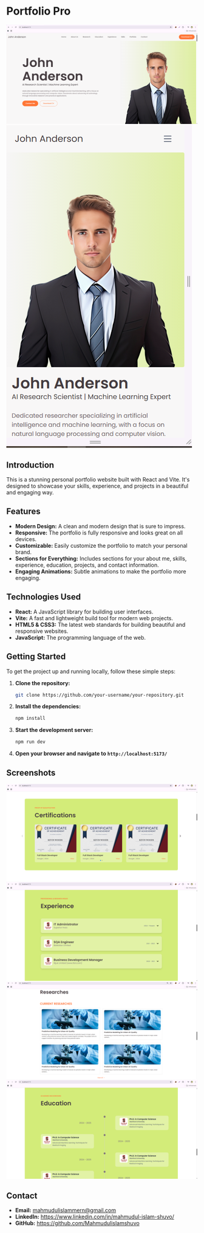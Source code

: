 # Portfolio Pro

![DesktopBanner](./public/DesktopBanner.png)
![MobileBanner](./public/MobileBanner.png)

## Introduction

This is a stunning personal portfolio website built with React and Vite. It's designed to showcase your skills, experience, and projects in a beautiful and engaging way.

## Features

- **Modern Design:** A clean and modern design that is sure to impress.
- **Responsive:** The portfolio is fully responsive and looks great on all devices.
- **Customizable:** Easily customize the portfolio to match your personal brand.
- **Sections for Everything:** Includes sections for your about me, skills, experience, education, projects, and contact information.
- **Engaging Animations:** Subtle animations to make the portfolio more engaging.

## Technologies Used

- **React:** A JavaScript library for building user interfaces.
- **Vite:** A fast and lightweight build tool for modern web projects.
- **HTML5 & CSS3:** The latest web standards for building beautiful and responsive websites.
- **JavaScript:** The programming language of the web.

## Getting Started

To get the project up and running locally, follow these simple steps:

1.  **Clone the repository:**
    ```bash
    git clone https://github.com/your-username/your-repository.git
    ```
2.  **Install the dependencies:**
    ```bash
    npm install
    ```
3.  **Start the development server:**
    ```bash
    npm run dev
    ```
4.  **Open your browser and navigate to `http://localhost:5173/`**

## Screenshots

![Screenshot 1](./public/Screenshot1.png)
![Screenshot 2](./public/Screenshot2.png)
![Screenshot 3](./public/Screenshot3.png)
![Screenshot 4](./public/Screenshot4.png)

## Contact

- **Email:** mahmudulislammern@gmail.com
- **LinkedIn:** https://www.linkedin.com/in/mahmudul-islam-shuvo/
- **GitHub:** https://github.com/Mahmudulislamshuvo
